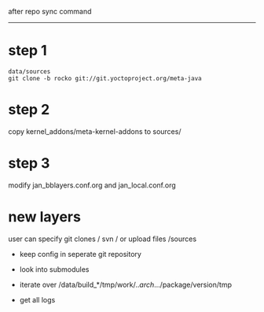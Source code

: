 after repo sync command

------


# step 1
```
data/sources
git clone -b rocko git://git.yoctoproject.org/meta-java
```
# step 2
copy kernel_addons/meta-kernel-addons to sources/

# step 3
modify jan_bblayers.conf.org
and jan_local.conf.org


# new layers
user can specify git clones / svn /
or upload files /sources


* keep config in seperate git repository
* look into submodules

* iterate over /data/build_*/tmp/work/..*arch*.../package/version/tmp
* get all logs
